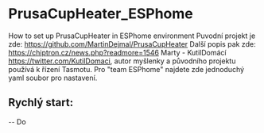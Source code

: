 # PrusaCupHeater_ESPhome
How to set up PrusaCupHeater in ESPhome environment 
Puvodní projekt je zde: https://github.com/MartinDejmal/PrusaCupHeater
Další popis pak zde: https://chiptron.cz/news.php?readmore=1546
Marty - KutilDomácí https://twitter.com/KutilDomaci, autor myšlenky a původního projektu používá k řízení Tasmotu.
Pro "team ESPhome" najdete zde jednoduchý yaml soubor pro nastavení.

## Rychlý start:
-- Do 
